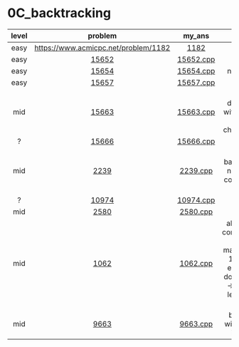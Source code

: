 # 0C_backtracking
| level | problem | my_ans | hint |
| :--: | :--: | :--: | :--: |
| easy | <https://www.acmicpc.net/problem/1182> | [1182](./1182/1182.cpp) | `i << n`|
| easy | [15652](https://www.acmicpc.net/problem/15652) | [15652.cpp](./15652/15652.cpp) |  |
| easy | [15654](https://www.acmicpc.net/problem/15654) | [15654.cpp](./15654/15654.cpp) | n queeens. |
| easy | [15657](https://www.acmicpc.net/problem/15657) | [15657.cpp](./15657/15657.cpp) |  |
| mid | [15663](https://www.acmicpc.net/problem/15663) | [15663.cpp](./15663/15663.cpp) | detect duplication with local var prev. check_int_arr |
| ? | [15666](https://www.acmicpc.net/problem/15666) | [15666.cpp](./15666/15666.cpp) |  |
| mid | [2239](https://www.acmicpc.net/problem/2239) | [2239.cpp](./2239/2239.cpp) | sudoku. backtracking needs data copy and dfs with it. |
| ? | [10974](https://www.acmicpc.net/problem/10974) | [10974.cpp](./10974/10974.cpp) |  |
| mid | [2580](https://www.acmicpc.net/problem/2580) | [2580.cpp](./2580/2580.cpp) |  |
| mid | [1062](https://www.acmicpc.net/problem/1062) | [1062.cpp](./1062/1062.cpp) | all alphabet combinations.-> bits masking. bug 1) char hit expression doesn't work -> fix : shift left vs shift right |
| mid | [9663](https://www.acmicpc.net/problem/9663) | [9663.cpp](./10974/10974.cpp) | be careful with row, col iteration. |
